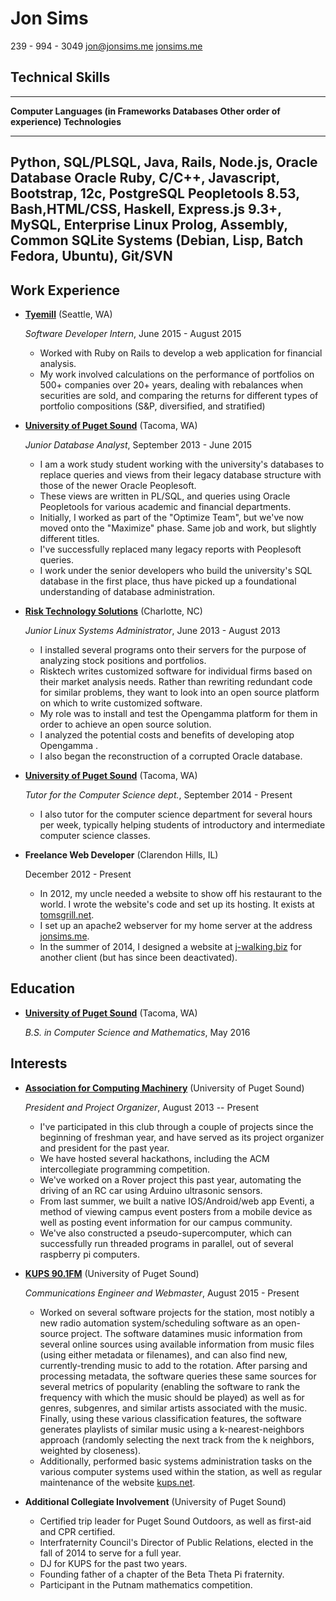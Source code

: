 Jon Sims
===============

239 - 994 - 3049
[jon@jonsims.me](mailto:jon@jonsims.me)
[jonsims.me](http://www.jonsims.me)

Technical Skills
----------------

------------------------------------------------------------------------------
**Computer Languages (in  **Frameworks**  **Databases**   **Other
order of experience)**                                    Technologies**
------------------------- --------------- --------------- --------------------
Python, SQL/PLSQL, Java,  Rails, Node.js, Oracle Database Oracle
Ruby, C/C++, Javascript,  Bootstrap,      12c, PostgreSQL Peopletools 8.53,
Bash,HTML/CSS, Haskell,   Express.js      9.3+, MySQL,    Enterprise Linux
Prolog, Assembly, Common                  SQLite          Systems (Debian,
Lisp, Batch                                               Fedora, Ubuntu),
                                                          Git/SVN
------------------------------------------------------------------------------

<!-- 
+-----------------------------+--------------------------------------------------------+
|**Computer Languages**       |Python, SQL/PLSQL, Java, Ruby, C/C++, Javascript, Bash, |
|**(in order of experience)** |HTML/CSS, Haskell, Prolog, Assembly, Common Lisp, Batch |
+=============================+========================================================+
|**Frameworks**               |Rails, Node.js, Bootstrap, Express.js                   |
+=============================+========================================================+
|**Databases**                |Oracle Database 12c, PostgreSQL 9.3+, MySQL, SQLite     |
+=============================+========================================================+
|**Other Technologies**       |Oracle Peopletools 8.53, Enterprise Linux Systems       |
|                             |(Debian, Fedora, Ubuntu), Git/SVN                       |      
+-----------------------------+--------------------------------------------------------+ -->


Work Experience
---------------

*   **[Tyemill](www.tyemill.com)** (Seattle, WA)

    *Software Developer Intern*, June 2015 - August 2015

    -   Worked with Ruby on Rails to develop a web application for financial analysis. 
    -   My work involved calculations on the performance of portfolios on 500+ companies over 20+ years, dealing with rebalances when securities are sold, and comparing the returns for different types of portfolio compositions (S&P, diversified, and stratified)

*   **[University of Puget Sound](www.pugetsound.edu)** (Tacoma, WA)

    *Junior Database Analyst*, September 2013 - June 2015

    -   I am a work study student working with the university's databases to replace queries and views from their legacy database structure with those of the newer Oracle Peoplesoft.
    -   These views are written in PL/SQL, and queries using Oracle Peopletools for various academic and financial departments.
    -   Initially, I worked as part of the "Optimize Team", but we've now moved onto the "Maximize" phase. Same job and work, but slightly dif$\mathit{}$ferent titles. 
    -   I've successfully replaced many legacy reports with Peoplesoft queries. 
    -   I work under the senior developers who build the university's SQL database in the first place, thus have picked up a foundational understanding of database administration.

*   **[Risk Technology Solutions](www.risktechnologysolutions.com)** (Charlotte, NC)

    *Junior Linux Systems Administrator*, June 2013 - August 2013

    -   I installed several programs onto their servers for the purpose of analyzing stock positions and portfolios. 
    -   Risktech writes customized software for individual firms based on their market analysis needs. Rather than rewriting redundant code for similar problems, they want to look into an open source platform on which to write customized software. 
    -   My role was to install and test the Opengamma platform for them in order to achieve an open source solution. 
    -   I analyzed the potential costs and benefits of developing atop Opengamma .
    -   I also began the reconstruction of a corrupted Oracle database.

*   **[University of Puget Sound](www.pugetsound.edu)** (Tacoma, WA)

    *Tutor for the Computer Science dept.*, September 2014 - Present

    -   I also tutor for the computer science department for several hours per week, typically helping students of introductory and intermediate computer science classes.

*   **Freelance Web Developer** (Clarendon Hills, IL)

    December 2012 - Present

    -   In $2012$, my uncle needed a website to show off his restaurant to the world. I wrote the website's code and set up its hosting. It exists at [tomsgrill.net](www.tomsgrill.net).
    -   I set up an apache$2$ webserver for my home server at the address [jonsims.me](www.jonsims.me).
    -   In the summer of $2014$, I designed a website at [j-walking.biz]() for another client (but has since been deactivated).




Education
---------

*   **[University of Puget Sound](www.pugetsound.edu)** (Tacoma, WA)

    *B.S. in Computer Science and Mathematics*, May 2016


Interests
---------

*   **[Association for Computing Machinery](acm.pugetsound.edu)** (University of Puget Sound)

    *President and Project Organizer*, August 2013 -- Present

    -   I've participated in this club through a couple of projects since the beginning of freshman year, and have served as its project organizer and president for the past year.
    -   We have hosted several hackathons, including the ACM intercollegiate programming competition.
    -   We've worked on a Rover project this past year, automating the driving of an RC car using Arduino ultrasonic sensors.
    -   From last summer, we built a native IOS/Android/web app Eventi, a method of viewing campus event posters from a mobile device as well as posting event information for our campus community.
    -   We've also constructed a pseudo-supercomputer, which can successfully run threaded programs in parallel, out of several raspberry pi computers. 

*   **[KUPS 90.1FM](www.kups.net)** (University of Puget Sound)

    *Communications Engineer and Webmaster*, August 2015 - Present

    -   Worked on several software projects for the station, most notibly a new radio automation system/scheduling software as an open-source project. The software datamines music information from several online sources using available information from music files (using either metadata or filenames), and can also find new, currently-trending music to add to the rotation. After parsing and processing metadata, the software queries these same sources for several metrics of popularity (enabling the software to rank the frequency with which the music should be played) as well as for genres, subgenres, and similar artists associated with the music. Finally, using these various classification features, the software generates playlists of similar music using a k-nearest-neighbors approach (randomly selecting the next track from the k neighbors, weighted by closeness).
    -   Additionally, performed basic systems administration tasks on the various computer systems used within the station, as well as regular maintenance of the website [kups.net](www.kups.net).

*   **Additional Collegiate Involvement** (University of Puget Sound)

    -   Certified trip leader for Puget Sound Outdoors, as well as first-aid and CPR certified.
    -   Interfraternity Council's Director of Public Relations, elected in the fall of 2014 to serve for a full year.
    -   DJ for KUPS for the past two years.
    -   Founding father of a chapter of the Beta Theta Pi fraternity.
    -   Participant in the Putnam mathematics competition.

